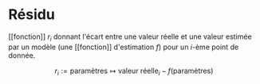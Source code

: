# Résidu
[[fonction]] $r_i$ donnant l'écart entre une valeur réelle et une valeur estimée par un modèle (une [[fonction]] d'estimation $f$) pour un $i$-ème point de donnée.

$$r_i := \text{paramètres} \mapsto \text{valeur réelle}_i - f(\text{paramètres})$$


